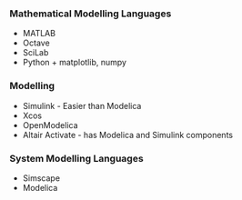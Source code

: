 ### Mathematical Modelling Languages
- MATLAB
- Octave
- SciLab
- Python + matplotlib, numpy

### Modelling
- Simulink - Easier than Modelica
- Xcos
- OpenModelica
- Altair Activate - has Modelica and Simulink components

### System Modelling Languages
- Simscape
- Modelica